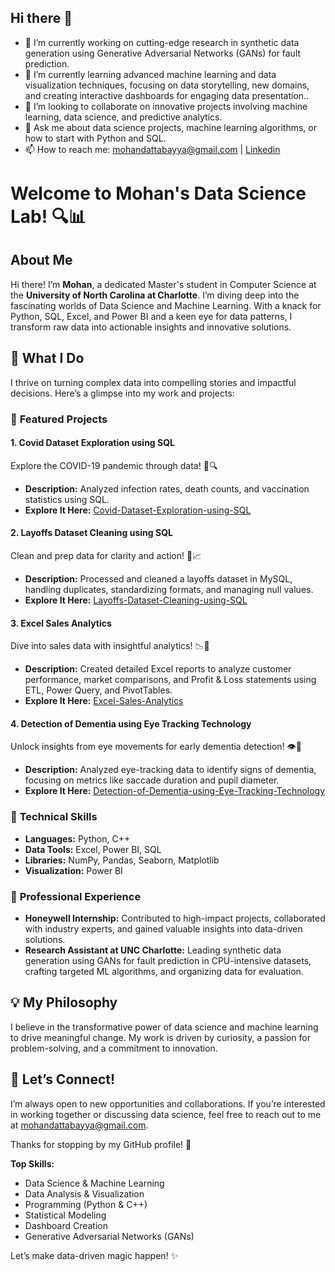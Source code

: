 ## Hi there 👋

<!--
**Mohan-Bayya/Mohan-Bayya** is a ✨ _special_ ✨ repository because its `README.md` (this file) appears on your GitHub profile.

Here are some ideas to get you started:

- 🔭 I’m currently working on ...
- 🌱 I’m currently learning ...
- 👯 I’m looking to collaborate on ...
- 🤔 I’m looking for help with ...
- 💬 Ask me about ...
- 📫 How to reach me: ...
- 😄 Pronouns: ...
- ⚡ Fun fact: ...
-->


- 🔭 I’m currently working on cutting-edge research in synthetic data generation using Generative Adversarial Networks (GANs) for fault prediction.
- 🌱 I’m currently learning advanced machine learning and data visualization techniques, focusing on data storytelling, new domains, and creating interactive dashboards for engaging data presentation..
- 👯 I’m looking to collaborate on innovative projects involving machine learning, data science, and predictive analytics.
- 💬 Ask me about data science projects, machine learning algorithms, or how to start with Python and SQL.
- 📫 How to reach me: [mohandattabayya@gmail.com](mailto:mohandattabayya@gmail.com) | [Linkedin](https://www.linkedin.com/in/mohan-datta-bayya/)

# Welcome to Mohan's Data Science Lab! 🔍📊

## About Me

Hi there! I’m **Mohan**, a dedicated Master's student in Computer Science at the **University of North Carolina at Charlotte**. I’m diving deep into the fascinating worlds of Data Science and Machine Learning. With a knack for Python, SQL, Excel, and Power BI and a keen eye for data patterns, I transform raw data into actionable insights and innovative solutions.

## 🚀 What I Do

I thrive on turning complex data into compelling stories and impactful decisions. Here’s a glimpse into my work and projects:

### 🌟 **Featured Projects**

#### **1. Covid Dataset Exploration using SQL**  
Explore the COVID-19 pandemic through data! 🦠🔍  
- **Description:** Analyzed infection rates, death counts, and vaccination statistics using SQL.  
- **Explore It Here:** [Covid-Dataset-Exploration-using-SQL](https://github.com/Mohan-Bayya/Covid-Dataset-Exploration-using-SQL)

#### **2. Layoffs Dataset Cleaning using SQL**  
Clean and prep data for clarity and action! 🧹📈  
- **Description:** Processed and cleaned a layoffs dataset in MySQL, handling duplicates, standardizing formats, and managing null values.  
- **Explore It Here:** [Layoffs-Dataset-Cleaning-using-SQL](https://github.com/Mohan-Bayya/Layoffs-Dataset-Cleaning-using-SQL)

#### **3. Excel Sales Analytics**  
Dive into sales data with insightful analytics! 📉💼  
- **Description:** Created detailed Excel reports to analyze customer performance, market comparisons, and Profit & Loss statements using ETL, Power Query, and PivotTables.  
- **Explore It Here:** [Excel-Sales-Analytics](https://github.com/Mohan-Bayya/Excel-Sales-Analytics)

#### **4. Detection of Dementia using Eye Tracking Technology**  
Unlock insights from eye movements for early dementia detection! 👁️🧠  
- **Description:** Analyzed eye-tracking data to identify signs of dementia, focusing on metrics like saccade duration and pupil diameter.  
- **Explore It Here:** [Detection-of-Dementia-using-Eye-Tracking-Technology](https://github.com/Mohan-Bayya/Detection-of-Dementia-using-Eye-Tracking-Technology)

### 🔧 **Technical Skills**

- **Languages:** Python, C++
- **Data Tools:** Excel, Power BI, SQL
- **Libraries:** NumPy, Pandas, Seaborn, Matplotlib
- **Visualization:** Power BI

### 🏢 **Professional Experience**

- **Honeywell Internship:** Contributed to high-impact projects, collaborated with industry experts, and gained valuable insights into data-driven solutions.  
- **Research Assistant at UNC Charlotte:** Leading synthetic data generation using GANs for fault prediction in CPU-intensive datasets, crafting targeted ML algorithms, and organizing data for evaluation.

## 💡 My Philosophy

I believe in the transformative power of data science and machine learning to drive meaningful change. My work is driven by curiosity, a passion for problem-solving, and a commitment to innovation.

## 🤝 Let’s Connect!

I’m always open to new opportunities and collaborations. If you’re interested in working together or discussing data science, feel free to reach out to me at [mohandattabayya@gmail.com](mailto:mohandattabayya@gmail.com).

Thanks for stopping by my GitHub profile! 🌟


**Top Skills:**
- Data Science & Machine Learning
- Data Analysis & Visualization
- Programming (Python & C++)
- Statistical Modeling
- Dashboard Creation
- Generative Adversarial Networks (GANs)

Let’s make data-driven magic happen! ✨

